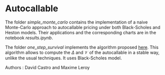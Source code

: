 # Autocallable

The folder *simple_monte_carlo* contains the implementation of a naive Monte-Carlo approach to autocallable pricing under both Black-Scholes and Heston models. Their applications and the corresponding charts are in the notebook *results.ipynb*.

The folder *one_step_survival* implements the algorithm proposed [here](https://www.researchgate.net/publication/267630465_A_Monte_Carlo_pricing_algorithm_for_autocallables_that_allows_for_stable_differentiation). This algorithm allows to compute the $\Delta$ and $\mathcal V$ of the autocallable in a stable way, unlike the usual techniques. It uses Black-Scholes model.

Authors : David Castro and Maxime Leroy
